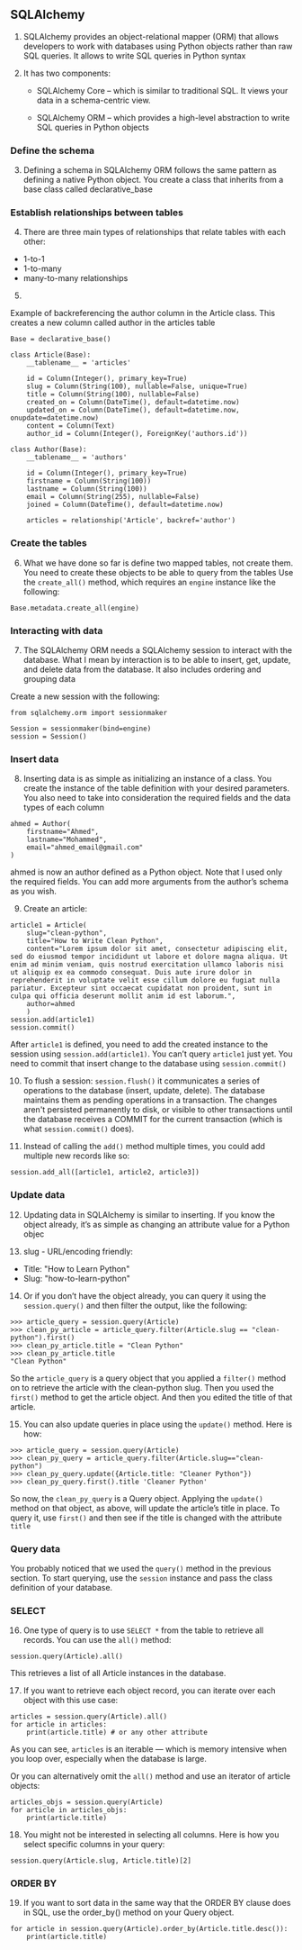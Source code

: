 
## SQLAlchemy

1. SQLAlchemy provides an object-relational mapper (ORM) that allows developers to work with databases using Python objects rather than raw SQL queries.
It allows to write SQL queries in Python syntax

2. It has two components:
    - SQLAlchemy Core – which is similar to traditional SQL. It views your data in a schema-centric view.

    - SQLAlchemy ORM – which provides a high-level abstraction to write SQL queries in Python objects

### Define the schema

3. Defining a schema in SQLAlchemy ORM follows the same pattern as defining a native Python object. You create a class that inherits from a base class called declarative_base

### Establish relationships between tables

4. There are three main types of relationships that relate tables with each other: 

- 1-to-1
- 1-to-many
- many-to-many relationships

5. 
Example of backreferencing the author column in the Article class. This creates a new column called author in the articles table
```
Base = declarative_base()

class Article(Base):
    __tablename__ = 'articles'

    id = Column(Integer(), primary_key=True)
    slug = Column(String(100), nullable=False, unique=True)
    title = Column(String(100), nullable=False)
    created_on = Column(DateTime(), default=datetime.now)
    updated_on = Column(DateTime(), default=datetime.now, onupdate=datetime.now)
    content = Column(Text)
    author_id = Column(Integer(), ForeignKey('authors.id'))

class Author(Base):
    __tablename__ = 'authors'

    id = Column(Integer(), primary_key=True)
    firstname = Column(String(100))
    lastname = Column(String(100))
    email = Column(String(255), nullable=False)
    joined = Column(DateTime(), default=datetime.now)

    articles = relationship('Article', backref='author')
``` 

### Create the tables

6. What we have done so far is define two mapped tables, not create them. You need to create these objects to be able to query from the tables
Use the `create_all()` method, which requires an `engine` instance like the following:

`Base.metadata.create_all(engine)`

### Interacting with data

7. The SQLAlchemy ORM needs a SQLAlchemy session to interact with the database. What I mean by interaction is to be able to insert, get, update, and delete data from the database. It also includes ordering and grouping data

Create a new session with the following:

```
from sqlalchemy.orm import sessionmaker

Session = sessionmaker(bind=engine)
session = Session()
```

### Insert data

8. Inserting data is as simple as initializing an instance of a class. You create the instance of the table definition with your desired parameters. You also need to take into consideration the required fields and the data types of each column

```
ahmed = Author(
    firstname="Ahmed",
    lastname="Mohammed",
    email="ahmed_email@gmail.com"
)
```

ahmed is now an author defined as a Python object. Note that I used only the required fields. You can add more arguments from the author’s schema as you wish.

9. Create an article:

```
article1 = Article(
    slug="clean-python",
    title="How to Write Clean Python",
    content="Lorem ipsum dolor sit amet, consectetur adipiscing elit, sed do eiusmod tempor incididunt ut labore et dolore magna aliqua. Ut enim ad minim veniam, quis nostrud exercitation ullamco laboris nisi ut aliquip ex ea commodo consequat. Duis aute irure dolor in reprehenderit in voluptate velit esse cillum dolore eu fugiat nulla pariatur. Excepteur sint occaecat cupidatat non proident, sunt in culpa qui officia deserunt mollit anim id est laborum.",
    author=ahmed
    )
session.add(article1)
session.commit()
```

After `article1` is defined, you need to add the created instance to the session using `session.add(article1)`. You can’t query `article1` just yet. You need to commit that insert change to the database using `session.commit()`

10. To flush a session: `session.flush()` it communicates a series of operations to the database (insert, update, delete). The database maintains them as pending operations in a transaction. The changes aren't persisted permanently to disk, or visible to other transactions until the database receives a COMMIT for the current transaction (which is what `session.commit()` does).

11. Instead of calling the `add()` method multiple times, you could add multiple new records like so:

`session.add_all([article1, article2, article3])`

### Update data

12. Updating data in SQLAlchemy is similar to inserting. If you know the object already, it’s as simple as changing an attribute value for a Python objec

13. slug - URL/encoding friendly:
- Title: "How to Learn Python"
- Slug: "how-to-learn-python"

14. Or if you don’t have the object already, you can query it using the `session.query()` and then filter the output, like the following:
```
>>> article_query = session.query(Article)
>>> clean_py_article = article_query.filter(Article.slug == "clean-python").first()
>>> clean_py_article.title = "Clean Python"
>>> clean_py_article.title
"Clean Python"
```

So the `article_query` is a query object that you applied a `filter()` method on to retrieve the article with the clean-python slug. Then you used the `first()` method to get the article object. And then you edited the title of that article.

15. You can also update queries in place using the `update()` method. Here is how:

```
>>> article_query = session.query(Article)
>>> clean_py_query = article_query.filter(Article.slug=="clean-python")
>>> clean_py_query.update({Article.title: "Cleaner Python"})
>>> clean_py_query.first().title 'Cleaner Python'
```

So now, the `clean_py_query` is a Query object. Applying the `update()` method on that object, as above, will update the article’s title in place.
To query it, use `first()` and then see if the title is changed with the attribute `title`

### Query data
You probably noticed that we used the `query()` method in the previous section. To start querying, use the `session` instance and pass the class definition of your database.

### SELECT

16. One type of query is to use  `SELECT *` from the table to retrieve all records. You can use the `all()` method:
```
session.query(Article).all()
```
This retrieves a list of all Article instances in the database.

17. If you want to retrieve each object record, you can iterate over each object with this use case:
```
articles = session.query(Article).all()
for article in articles:
    print(article.title) # or any other attribute
```

As you can see, `articles` is an iterable — which is memory intensive when you loop over, especially when the database is large.

Or you can alternatively omit the `all()` method and use an iterator of article objects:
```
articles_objs = session.query(Article)
for article in articles_objs:
    print(article.title)
```

18. You might not be interested in selecting all columns. Here is how you select specific columns in your query:
```
session.query(Article.slug, Article.title)[2]
```

### ORDER BY
19. If you want to sort data in the same way that the ORDER BY clause does in SQL, use the order_by() method on your Query object.
```
for article in session.query(Article).order_by(Article.title.desc()):
    print(article.title)
```
